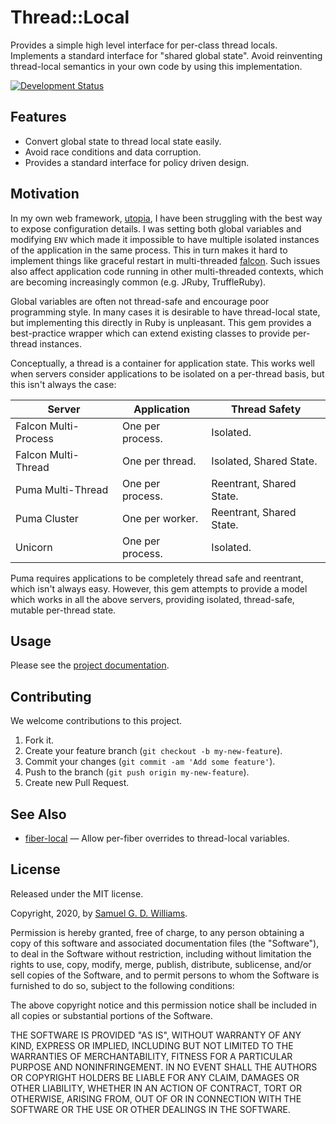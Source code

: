 # Thread::Local

Provides a simple high level interface for per-class thread locals. Implements a standard interface for "shared global state". Avoid reinventing thread-local semantics in your own code by using this implementation.

[![Development Status](https://github.com/socketry/thread-local/workflows/Development/badge.svg)](https://github.com/socketry/thread-local/actions?workflow=Development)

## Features

- Convert global state to thread local state easily.
- Avoid race conditions and data corruption.
- Provides a standard interface for policy driven design.

## Motivation

In my own web framework, [utopia](https://github.com/socketry/utopia), I have been struggling with the best way to expose configuration details. I was setting both global variables and modifying `ENV` which made it impossible to have multiple isolated instances of the application in the same process. This in turn makes it hard to implement things like graceful restart in multi-threaded [falcon](https://github.com/socketry/falcon). Such issues also affect application code running in other multi-threaded contexts, which are becoming increasingly common (e.g. JRuby, TruffleRuby).

Global variables are often not thread-safe and encourage poor programming style. In many cases it is desirable to have thread-local state, but implementing this directly in Ruby is unpleasant. This gem provides a best-practice wrapper which can extend existing classes to provide per-thread instances.

Conceptually, a thread is a container for application state. This works well when servers consider applications to be isolated on a per-thread basis, but this isn't always the case:

| Server               | Application      | Thread Safety            |
|----------------------|------------------|--------------------------|
| Falcon Multi-Process | One per process. | Isolated.                |
| Falcon Multi-Thread  | One per thread.  | Isolated, Shared State.  |
| Puma Multi-Thread    | One per process. | Reentrant, Shared State. |
| Puma Cluster         | One per worker.  | Reentrant, Shared State. |
| Unicorn              | One per process. | Isolated.                |

Puma requires applications to be completely thread safe and reentrant, which isn't always easy. However, this gem attempts to provide a model which works in all the above servers, providing isolated, thread-safe, mutable per-thread state.

## Usage

Please see the [project documentation](https://socketry.github.io/thread-local).

## Contributing

We welcome contributions to this project.

1.  Fork it.
2.  Create your feature branch (`git checkout -b my-new-feature`).
3.  Commit your changes (`git commit -am 'Add some feature'`).
4.  Push to the branch (`git push origin my-new-feature`).
5.  Create new Pull Request.

## See Also

  - [fiber-local](https://github.com/socketry/fiber-local) — Allow per-fiber overrides to thread-local variables.

## License

Released under the MIT license.

Copyright, 2020, by [Samuel G. D. Williams](https://www.codeotaku.com).

Permission is hereby granted, free of charge, to any person obtaining a copy
of this software and associated documentation files (the "Software"), to deal
in the Software without restriction, including without limitation the rights
to use, copy, modify, merge, publish, distribute, sublicense, and/or sell
copies of the Software, and to permit persons to whom the Software is
furnished to do so, subject to the following conditions:

The above copyright notice and this permission notice shall be included in
all copies or substantial portions of the Software.

THE SOFTWARE IS PROVIDED "AS IS", WITHOUT WARRANTY OF ANY KIND, EXPRESS OR
IMPLIED, INCLUDING BUT NOT LIMITED TO THE WARRANTIES OF MERCHANTABILITY,
FITNESS FOR A PARTICULAR PURPOSE AND NONINFRINGEMENT. IN NO EVENT SHALL THE
AUTHORS OR COPYRIGHT HOLDERS BE LIABLE FOR ANY CLAIM, DAMAGES OR OTHER
LIABILITY, WHETHER IN AN ACTION OF CONTRACT, TORT OR OTHERWISE, ARISING FROM,
OUT OF OR IN CONNECTION WITH THE SOFTWARE OR THE USE OR OTHER DEALINGS IN
THE SOFTWARE.
